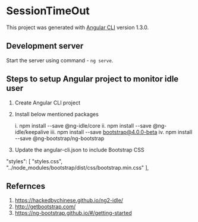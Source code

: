 # SessionTimeOut

This project was generated with [Angular CLI](https://github.com/angular/angular-cli) version 1.3.0.

## Development server

Start the server using command -  `ng serve`.

## Steps to setup Angular project to monitor idle user

1. Create Angular CLI project
2. Install below mentioned packages

    i. npm install --save @ng-idle/core
    ii. npm install --save @ng-idle/keepalive 
    iii. npm install --save bootstrap@4.0.0-beta
    iv. npm install --save @ng-bootstrap/ng-bootstrap

3. Update the angular-cli.json to include Bootstrap CSS



"styles": [
        "styles.css",
        "../node_modules/bootstrap/dist/css/bootstrap.min.css"
      ],

## Refernces

1. https://hackedbychinese.github.io/ng2-idle/
2. http://getbootstrap.com/
3. https://ng-bootstrap.github.io/#/getting-started